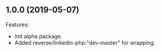 ## 1.0.0 (2019-05-07)

Features:

  - Init alpha package.
  - Added reverse/linkedin-php:"dev-master" for wrapping.